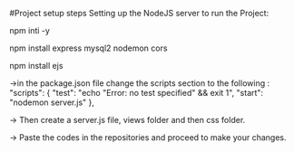 #Project setup steps
Setting up the NodeJS server to run the Project:

npm inti -y

npm install express mysql2 nodemon cors

npm install ejs

->in the package.json file change the scripts section to the following : 
  "scripts": {
    "test": "echo \"Error: no test specified\" && exit 1",
    "start": "nodemon server.js"
  },

-> Then create a server.js file, views folder and then css folder.

-> Paste the codes in the repositories and proceed to make your changes.
